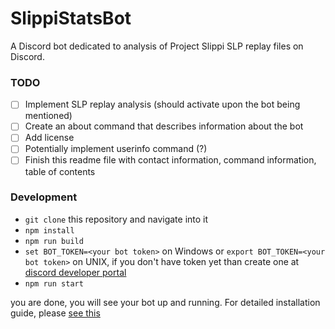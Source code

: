 # SlippiStatsBot
A Discord bot dedicated to analysis of Project Slippi SLP replay files on Discord.

### TODO
- [ ] Implement SLP replay analysis (should activate upon the bot being mentioned)
- [ ] Create an about command that describes information about the bot
- [ ] Add license
- [ ] Potentially implement userinfo command (?)
- [ ] Finish this readme file with contact information, command information, table of contents

### Development
- `git clone` this repository and navigate into it
- `npm install`
- `npm run build`
- `set BOT_TOKEN=<your bot token>` on Windows or `export BOT_TOKEN=<your bot token>` on UNIX, if you don't have token yet than create one at [discord developer portal](https://discord.com/developers/)
- `npm run start`

you are done, you will see your bot up and running. For detailed installation guide, please [see this](https://oceanroleplay.github.io/discord.ts/docs/installation)

